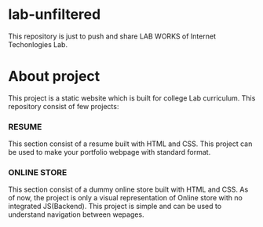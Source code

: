 # lab-unfiltered
This repository is just to push and share LAB WORKS of Internet Techonlogies Lab.

# About project
This project is a static website which is built for college Lab curriculum. This repository consist of few projects:
### RESUME
This section consist of a resume built with HTML and CSS. This project can be used to make your portfolio webpage with standard format.

### ONLINE STORE
This section consist of a dummy online store built with HTML and CSS. As of now, the project is only a visual representation of Online store with no integrated JS(Backend). This project is simple and can be used to understand navigation between wepages.